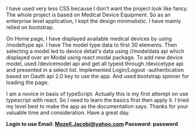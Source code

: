 I have used very less CSS because I don't want the project look like fancy. The whole project is based on Medical Device Equipment. So as an enterprise level application, I kept the design minimalistic. I have mainly relied on bootstrap.

On Home page, I have displayed available medical devices by using /modeltype api. I have The model type data to first 30 elements. Then selecting a model led to device detail's data using //modeldata api which displayed over an Modal using react modal package. To add new device model, used /devicemodel api and get all typeid through /devicetype api and presented in a select list. Implemented Login/Logout -authentication based on Oauth api 2.0 key to use the app. And used bootstrap spinner for loading the page.

I am a novice in basis of typeScript. Actually this is my first attempt on use typescript with react. So I need to learn the basics first then apply it. I tried my level best to make the app as the documentation says. Thanks for your valuable time and consideration. Have a great day.

**Login to use
Email: Mozell.Jacobi@yahoo.com
Password: password**
